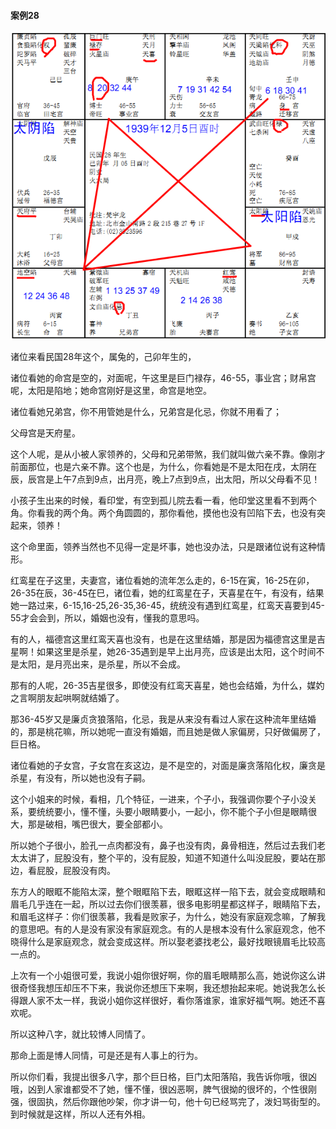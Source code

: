 #### 案例28

![图片](../img/案例28丑.jpg)

诸位来看民国28年这个，属兔的，己卯年生的，

诸位看她的命宫是空的，对面呢，午这里是巨门禄存，46-55，事业宫；财帛宫呢，太阳是陷地；她命宫刚好是这里，命宫是地空。

诸位看她兄弟宫，你不用管她是什么，兄弟宫是化忌，你就不用看了；

父母宫是天府星。

这个人呢，是从小被人家领养的，父母和兄弟带煞，我们就叫做六亲不靠。像刚才前面那位，也是六亲不靠。这个也是，为什么，你看她是不是太阳在戌，太阴在辰，辰宫是上午7点到9点，出月亮，晚上7点到9点，出太阳，所以父母看不见！

小孩子生出来的时候，看印堂，有空到孤儿院去看一看，他印堂这里看不到两个角。你看我的两个角。两个角圆圆的，那你看他，摸他也没有凹陷下去，也没有突起来，领养！

这个命里面，领养当然也不见得一定是坏事，她也没办法，只是跟诸位说有这种情形。

红鸾星在子这里，夫妻宫，诸位看她的流年怎么走的，6-15在寅，16-25在卯，26-35在辰，36-45在巳，诸位看，她的红鸾星在子，天喜星在午，有没有，结果她一路过来，6-15,16-25,26-35,36-45，统统没有遇到红鸾星，红鸾天喜要到45-55才会会到，所以，婚姻也没有，懂我的意思吗。

有的人，福德宫这里红鸾天喜也没有，也是在这里结婚，那是因为福德宫这里是吉星啊！如果这里是杀星，她26-35遇到是早上出月亮，应该是出太阳，这个时间不是太阳，是月亮出来，是杀星，所以不会成。

那有的人呢，26-35吉星很多，即使没有红鸾天喜星，她也会结婚，为什么，媒妁之言啊朋友起哄啊就结婚了。

那36-45岁又是廉贞贪狼落陷，化忌，我是从来没有看过人家在这种流年里结婚的，那是桃花嘛，所以她呢一直没有婚姻，而且她是做人家偏房，只好做偏房了，巨日格。

诸位看她的子女宫，子女宫在亥这边，是不是空的，对面是廉贪落陷化权，廉贪是杀星，有没有，所以她也没有子嗣。

这个小姐来的时候，看相，几个特征，一进来，个子小，我强调你要个子小没关系，要统统要小，懂不懂，头要小眼睛要小，一起小，你不能个子小但是眼睛很大，那是破相，嘴巴很大，要全部都小。

所以她个子很小，脸孔一点肉都没有，鼻子也没有肉，鼻骨相连，然后过去我们老太太讲了，屁股没有，整个平的，没有屁股，知道不知道什么叫没屁股，要站在那边，看屁股，屁股没有肉。

东方人的眼眶不能陷太深，整个眼眶陷下去，眼眶这样一陷下去，就会变成眼睛和眉毛几乎连在一起，所以过去你们很羡慕，很多电影明星都这样子，眼睛陷下去，和眉毛这样子：你们很羡慕，我看是败家子，为什么，她没有家庭观念嘛，了解我的意思吧。有的人是没有家没有家庭观念。有的人是根本没有什么家庭观念，他不晓得什么是家庭观念，就会变成这样。所以娶老婆找老公，最好找眼镜眉毛比较高一点的。

上次有一个小姐很可爱，我说小姐你很好啊，你的眉毛眼睛那么高，她说你这么讲很奇怪我想压却压不下来，我说你还想压下来啊，我还想抬起来呢。她说我怎么长得跟人家不太一样，我说小姐你这样很好，看你落谁家，谁家好福气啊。她还不喜欢呢。

所以这种八字，就比较博人同情了。

那命上面是博人同情，可是还是有人事上的行为。

所以你们看，我提出很多八字，那个巨日格，巨门太阳落陷，我告诉你哦，很凶哦，凶到人家谁都受不了她，懂不懂，很凶恶啊，脾气很拗的很坏的，个性很刚强，很固执，然后你跟他吵架，你才讲一句，他十句已经骂完了，泼妇骂街型的。到时候就是这样，所以人还有外相。
